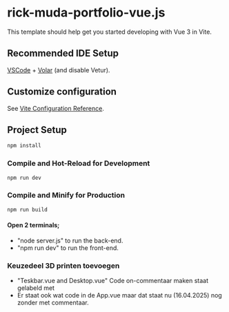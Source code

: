 # rick-muda-portfolio-vue.js

This template should help get you started developing with Vue 3 in Vite.

## Recommended IDE Setup

[VSCode](https://code.visualstudio.com/) + [Volar](https://marketplace.visualstudio.com/items?itemName=Vue.volar) (and disable Vetur).

## Customize configuration

See [Vite Configuration Reference](https://vite.dev/config/).

## Project Setup

```sh
npm install
```

### Compile and Hot-Reload for Development

```sh
npm run dev
```

### Compile and Minify for Production

```sh
npm run build
```
#### Open 2 terminals; 
- "node server.js" to run the back-end.
- "npm run dev" to run the front-end.

### Keuzedeel 3D printen toevoegen
- "Teskbar.vue and Desktop.vue" Code on-commentaar maken staat gelabeld met <!-- 3D print support keuzedeel portfolio -->
- Er staat ook wat code in de App.vue maar dat staat nu (16.04.2025) nog zonder met commentaar.